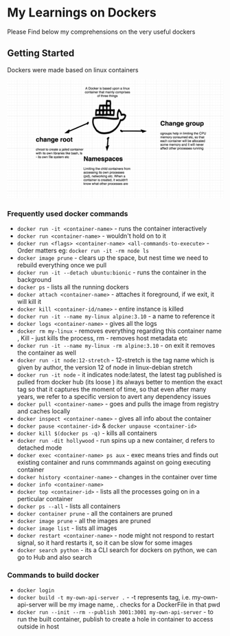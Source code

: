 # My Learnings on Dockers

Please Find below my comprehensions on the very useful dockers

## Getting Started

Dockers were made based on linux containers

![alt text](./docker-basic.png)

### Frequently used docker commands

* `docker run -it <container-name>` - runs the container interactively
* `docker run <container-name>` - wouldn't hold on to it
* `docker run <flags> <container-name> <all-commands-to-execute>` - Order matters eg: `docker run -it -rm node ls`
* `docker image prune` - clears up the space, but nest time we need to rebuild everything once we pull
* `docker run -it --detach ubuntu:bionic` - runs the container in the background
* `docker ps` - lists all the running dockers
* `docker attach <container-name>` - attaches it foreground, if we exit, it will kill it
* `docker kill <container-id/name>` - entire instance is killed
* `docker run -it --name my-linux alpine:3.10` - a name to reference it
* `docker logs <container-name>` - gives all the logs 
* `docker rm my-linux` - removes everything regarding this container name , Kill - just kills the process, rm - removes host metadata etc
* `docker run -it --name my-linux -rm alpine:3.10` - on exit it removes the container as well
* `docker run -it node:12-stretch` - 12-stretch is the tag name which is given by author, the version 12 of node in linux-debian stretch
* `docker run -it node` - it indicates node:latest, the latest tag published is pulled from docker hub (its loose ) its always better to mention the exact tag so that it captures the moment of time, so that even after many years, we refer to a specific version to avert any dependency issues
* `docker pull <container-name>` - goes and pulls the image from registry and caches locally
* `docker inspect <container-name>` - gives all info about the container
* `docker pause <container-id>` & `docker unpause <container-id>`
* `docker kill $(docker ps -q)` - kills all containers
* `docker run -dit hollywood` - run spins up a new container, d refers to detached mode
* `docker exec <container-name> ps aux` - exec means tries and finds out existing container and runs commmands against on going executing container
* `docker history <container-name>` - changes in the container over time
* `docker info <container-name>` 
* `docker top <container-id>` - lists all the processes going on in a perticular container
* `docker ps --all` - lists all containers
* `docker container prune` - all the containers are pruned
* `docker image prune` - all the images are pruned
* `docker image list` - lists all images
* `docker restart <container-name>` - node might not respond to restart signal, so it hard restarts it, so it can be slow for some images
* `docker search python` - its a CLI search for dockers on python, we can go to Hub and also search

### Commands to build docker

* `docker login`
* `docker build -t my-own-api-server .` - -t represents tag, i.e. my-own-api-server will be my image name, . checks for a DockerFile in that pwd
* `docker run --init --rm --publish 3001:3001 my-own-api-server` - to run the built container, publish to create a hole in container to access outside in host




